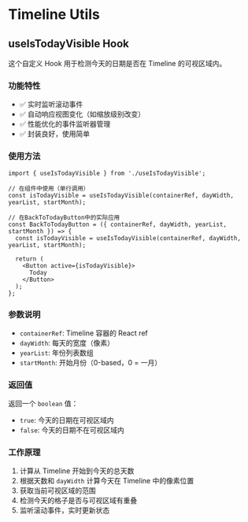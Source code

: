 # Timeline Utils

## useIsTodayVisible Hook

这个自定义 Hook 用于检测今天的日期是否在 Timeline 的可视区域内。

### 功能特性

- ✅ 实时监听滚动事件
- ✅ 自动响应视图变化（如缩放级别改变）
- ✅ 性能优化的事件监听器管理
- ✅ 封装良好，使用简单

### 使用方法

```tsx
import { useIsTodayVisible } from './useIsTodayVisible';

// 在组件中使用（单行调用）
const isTodayVisible = useIsTodayVisible(containerRef, dayWidth, yearList, startMonth);

// 在BackToTodayButton中的实际应用
const BackToTodayButton = ({ containerRef, dayWidth, yearList, startMonth }) => {
  const isTodayVisible = useIsTodayVisible(containerRef, dayWidth, yearList, startMonth);
  
  return (
    <Button active={isTodayVisible}>
      Today
    </Button>
  );
};
```

### 参数说明

- `containerRef`: Timeline 容器的 React ref
- `dayWidth`: 每天的宽度（像素）
- `yearList`: 年份列表数组
- `startMonth`: 开始月份（0-based，0 = 一月）

### 返回值

返回一个 `boolean` 值：
- `true`: 今天的日期在可视区域内
- `false`: 今天的日期不在可视区域内

### 工作原理

1. 计算从 Timeline 开始到今天的总天数
2. 根据天数和 `dayWidth` 计算今天在 Timeline 中的像素位置
3. 获取当前可视区域的范围
4. 检测今天的格子是否与可视区域有重叠
5. 监听滚动事件，实时更新状态 